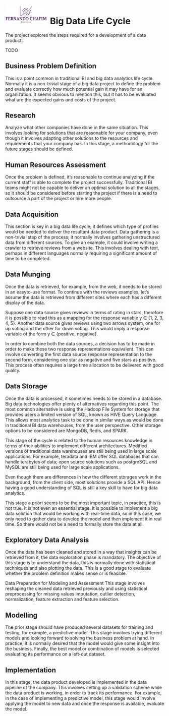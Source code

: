 <img src=https://github.com/fernandochafim/BigDataLifeCycle/raw/main/img/LogoFernandoTransparent.png width=135/> Big Data Life Cycle
===========
The project explores the steps required for a development of a data product.

TODO
## Business Problem Definition
This is a point common in traditional BI and big data analytics life cycle. Normally it is a non-trivial stage of a big data project to define the problem and evaluate correctly how much potential gain it may have for an organization. It seems obvious to mention this, but it has to be evaluated what are the expected gains and costs of the project.

## Research
Analyze what other companies have done in the same situation. This involves looking for solutions that are reasonable for your company, even though it involves adapting other solutions to the resources and requirements that your company has. In this stage, a methodology for the future stages should be defined.

## Human Resources Assessment
Once the problem is defined, it’s reasonable to continue analyzing if the current staff is able to complete the project successfully. Traditional BI teams might not be capable to deliver an optimal solution to all the stages, so it should be considered before starting the project if there is a need to outsource a part of the project or hire more people.

## Data Acquisition
This section is key in a big data life cycle; it defines which type of profiles would be needed to deliver the resultant data product. Data gathering is a non-trivial step of the process; it normally involves gathering unstructured data from different sources. To give an example, it could involve writing a crawler to retrieve reviews from a website. This involves dealing with text, perhaps in different languages normally requiring a significant amount of time to be completed.

## Data Munging
Once the data is retrieved, for example, from the web, it needs to be stored in an easyto-use format. To continue with the reviews examples, let’s assume the data is retrieved from different sites where each has a different display of the data.

Suppose one data source gives reviews in terms of rating in stars, therefore it is possible to read this as a mapping for the response variable y ∈ {1, 2, 3, 4, 5}. Another data source gives reviews using two arrows system, one for up voting and the other for down voting. This would imply a response variable of the form y ∈ {positive, negative}.

In order to combine both the data sources, a decision has to be made in order to make these two response representations equivalent. This can involve converting the first data source response representation to the second form, considering one star as negative and five stars as positive. This process often requires a large time allocation to be delivered with good quality.

## Data Storage
Once the data is processed, it sometimes needs to be stored in a database. Big data technologies offer plenty of alternatives regarding this point. The most common alternative is using the Hadoop File System for storage that provides users a limited version of SQL, known as HIVE Query Language. This allows most analytics task to be done in similar ways as would be done in traditional BI data warehouses, from the user perspective. Other storage options to be considered are MongoDB, Redis, and SPARK.

This stage of the cycle is related to the human resources knowledge in terms of their abilities to implement different architectures. Modified versions of traditional data warehouses are still being used in large scale applications. For example, teradata and IBM offer SQL databases that can handle terabytes of data; open source solutions such as postgreSQL and MySQL are still being used for large scale applications.

Even though there are differences in how the different storages work in the background, from the client side, most solutions provide a SQL API. Hence having a good understanding of SQL is still a key skill to have for big data analytics.

This stage a priori seems to be the most important topic, in practice, this is not true. It is not even an essential stage. It is possible to implement a big data solution that would be working with real-time data, so in this case, we only need to gather data to develop the model and then implement it in real time. So there would not be a need to formally store the data at all.

## Exploratory Data Analysis
Once the data has been cleaned and stored in a way that insights can be retrieved from it, the data exploration phase is mandatory. The objective of this stage is to understand the data, this is normally done with statistical techniques and also plotting the data. This is a good stage to evaluate whether the problem definition makes sense or is feasible.

Data Preparation for Modeling and Assessment
This stage involves reshaping the cleaned data retrieved previously and using statistical preprocessing for missing values imputation, outlier detection, normalization, feature extraction and feature selection.

## Modelling
The prior stage should have produced several datasets for training and testing, for example, a predictive model. This stage involves trying different models and looking forward to solving the business problem at hand. In practice, it is normally desired that the model would give some insight into the business. Finally, the best model or combination of models is selected evaluating its performance on a left-out dataset.

## Implementation
In this stage, the data product developed is implemented in the data pipeline of the company. This involves setting up a validation scheme while the data product is working, in order to track its performance. For example, in the case of implementing a predictive model, this stage would involve applying the model to new data and once the response is available, evaluate the model.
